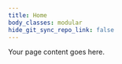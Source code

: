 ```yaml
---
title: Home
body_classes: modular
hide_git_sync_repo_link: false
---
```


Your page content goes here.